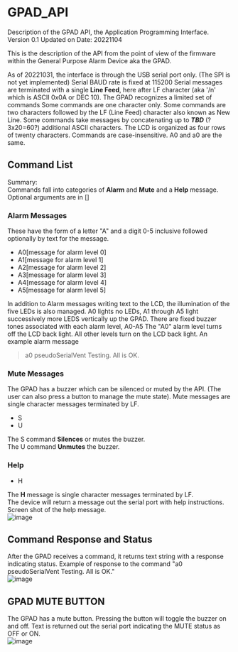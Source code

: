 # GPAD_API
Description of the GPAD API, the Application Programming Interface.
Version 0.1
Updated on Date: 20221104

This is the description of the API from the point of view of the firmware within the General Purpose Alarm Device aka the GPAD. 

As of 20221031, the interface is through the USB serial port only. (The SPI is not yet implemented)
Serial BAUD rate is fixed at 115200
Serial messages are terminated with a single **Line Feed**, here after LF character (aka '/n' which is ASCII 0x0A or DEC 10).
The GPAD recognizes a limited set of commands
Some commands are one character only.
Some commands are two characters followed by the LF (Line Feed) character also known as New Line.
Some commands take messages by concatenating up to _**TBD**_ (?3x20=60?) additional ASCII characters.
The LCD is organized as four rows of twenty characters.
Commands are case-insensitive. A0 and a0 are the same.

## Command List
Summary:  
Commands fall into categories of **Alarm** and **Mute** and a **Help** message.
Optional arguments are in []


### Alarm Messages
These have the form of a letter "A" and a digit 0-5 inclusive followed optionally by text for the message.
* A0[message for alarm level 0]
* A1[message for alarm level 1]
* A2[message for alarm level 2]
* A3[message for alarm level 3]
* A4[message for alarm level 4]
* A5[message for alarm level 5]

In addition to Alarm messages writing text to the LCD, the illumination of the five LEDs is also managed.  A0 lights no LEDs, A1 through A5 light successively more LEDS vertically up the GPAD.
There are fixed buzzer tones associated with each alarm level, A0-A5
The "A0" alarm level turns off the LCD back light.  All other levels turn on the LCD back light.
An example alarm message
> a0 pseudoSerialVent Testing.  All is OK.

### Mute Messages
The GPAD has a buzzer which can be silenced or muted by the API. (The user can also press a button to manage the mute state).
Mute messages are single character messages terminated by LF. 
* S
* U  

The S command **Silences** or mutes the buzzer.  
The U command **Unmutes** the buzzer.  

### Help
* H

The **H** message is single character messages terminated by LF.   
The device will return a message out the serial port with help instructions.
Screen shot of the help message.  
![image](https://user-images.githubusercontent.com/5836181/200066531-264861f6-eaba-42e5-be05-d8b6f6640e94.png)


## Command Response and Status
After the GPAD receives a command, it returns text string with a response indicating status.
Example of response to the command "a0 pseudoSerialVent Testing.  All is OK."  
![image](https://user-images.githubusercontent.com/5836181/200065137-465a2ade-5cc2-4c08-925f-df86810f21c1.png)  


## GPAD MUTE BUTTON
The GPAD has a mute button. Pressing the button will toggle the buzzer on and off.
Text is returned out the serial port indicating the MUTE status as OFF or ON.  
![image](https://user-images.githubusercontent.com/5836181/200066839-2ad4e93d-ec72-4ade-8606-ffd01521a100.png)



